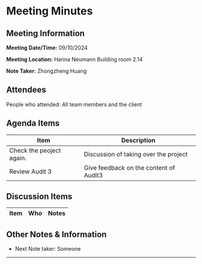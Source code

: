 # Meeting Minutes

## Meeting Information

**Meeting Date/Time:** 09/10/2024

**Meeting Location:** Hanna Neumann Building room 2.14

**Note Taker:** Zhongzheng Huang

## Attendees

People who attended: All team members and the client

## Agenda Items

| Item                                        | Description                          |
| ------------------------------------------- | ------------------------------------ |
| Check the peoject again.| Discussion of taking over the project |
| Review Audit 3 | Give feedback on the content of Audit3 |

## Discussion Items

| Item                                     | Who     | Notes |
| ---------------------------------------- | ------- | ----- |


## Other Notes & Information

- Next Note taker: Someone

---
